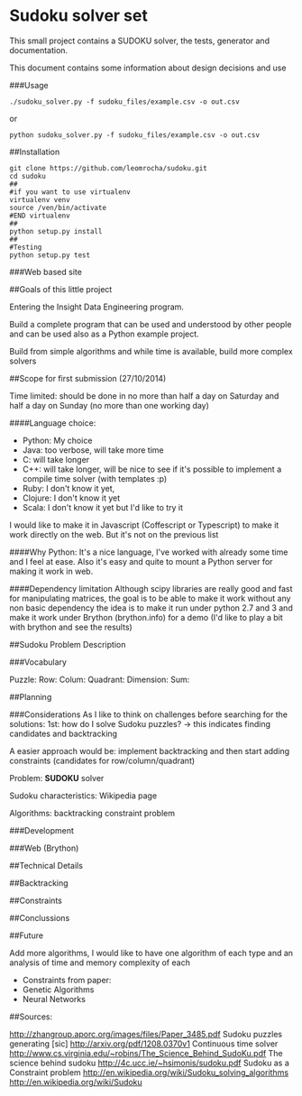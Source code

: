 # Sudoku solver set

This small project contains a SUDOKU solver, the tests, generator and documentation.

This document contains some information about design decisions and use

###Usage
    
    ./sudoku_solver.py -f sudoku_files/example.csv -o out.csv
    
or

    python sudoku_solver.py -f sudoku_files/example.csv -o out.csv
    
##Installation

    git clone https://github.com/leomrocha/sudoku.git
    cd sudoku
    ##
    #if you want to use virtualenv
    virtualenv venv
    source /ven/bin/activate
    #END virtualenv
    ##
    python setup.py install
    ##
    #Testing
    python setup.py test
    
    
###Web based site
    
    
##Goals of this little project

Entering the Insight Data Engineering program.

Build a complete program that can be used and understood by other people and can be used also as a Python example project.

Build from simple algorithms and while time is available, build more complex solvers

##Scope for first submission (27/10/2014)

Time limited: should be done in no more than half a day on Saturday and half a day on Sunday (no more than one working day)

####Language choice:
 * Python: My choice
 * Java: too verbose, will take more time
 * C: will take longer
 * C++: will take longer, will be nice to see if it's possible to implement a compile time solver (with templates :p)
 * Ruby: I don't know it yet, 
 * Clojure: I don't know it yet
 * Scala: I don't know it yet but I'd like to try it

I would like to make it in Javascript (Coffescript or Typescript) to make it work directly on the web. But it's not on the previous list

####Why Python:
It's a nice language, I've worked with already some time and I feel at ease.
Also it's easy and quite to mount a Python server for making it work in web.

####Dependency limitation
Although scipy libraries are really good and fast for manipulating matrices, the goal is to be able to make it work without any non basic dependency
the idea is to make it run under python 2.7 and 3 and make it work under Brython (brython.info) for a demo (I'd like to play a bit with brython and see the results)

##Sudoku Problem Description


###Vocabulary

Puzzle: 
Row:
Colum:
Quadrant:
Dimension:
Sum:


##Planning

###Considerations
As I like to think on challenges before searching for the solutions:
1st: how do I solve Sudoku puzzles? -> this indicates finding candidates and backtracking

A easier approach would be: implement backtracking and then start adding constraints (candidates for row/column/quadrant)


Problem: **SUDOKU** solver

Sudoku characteristics:
    []() Wikipedia page
    

Algorithms:
    backtracking
    constraint problem
    


###Development


###Web (Brython)

##Technical Details

##Backtracking

##Constraints

##Conclussions

##Future

Add more algorithms, 
I would like to have one algorithm of each type and an analysis of time and memory complexity of each

 * Constraints from paper: <!--TODO-->
 * Genetic Algorithms
 * Neural Networks
 
##Sources:

http://zhangroup.aporc.org/images/files/Paper_3485.pdf Sudoku puzzles generating [sic]
http://arxiv.org/pdf/1208.0370v1 Continuous time solver
http://www.cs.virginia.edu/~robins/The_Science_Behind_SudoKu.pdf The science behind sudoku
http://4c.ucc.ie/~hsimonis/sudoku.pdf Sudoku as a Constraint problem
http://en.wikipedia.org/wiki/Sudoku_solving_algorithms
http://en.wikipedia.org/wiki/Sudoku
